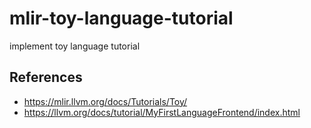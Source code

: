 # mlir-toy-language-tutorial

implement toy language tutorial

## References

* <https://mlir.llvm.org/docs/Tutorials/Toy/>
* <https://llvm.org/docs/tutorial/MyFirstLanguageFrontend/index.html>
